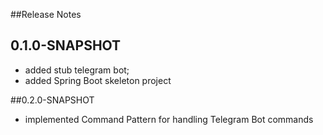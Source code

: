 ##Release Notes


## 0.1.0-SNAPSHOT
* added stub telegram bot;
* added Spring Boot skeleton project


##0.2.0-SNAPSHOT

* implemented Command Pattern for handling Telegram Bot commands